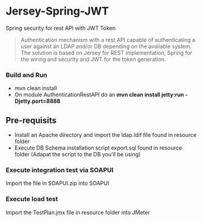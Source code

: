 # Jersey-Spring-JWT
Spring security for rest API with JWT Token

> Authentication mechanism with a rest API capable of authenticating a user against an LDAP and/or DB depending on the available system. 
> The solution is based on Jersey for REST implementation, Spring for the wiring and security and JWT for the token generation.

### Build and Run
* mvn clean install
* On module AuthenticationRestAPI do an **mvn clean install  jetty:run -Djetty.port=8888**

## Pre-requisits
* Install an Apache directory and import the ldap.ldif file found in resource folder
* Execute DB Schema installation script export.sql found in resource folder (Adapat the script to the DB you'll be using) 

### Execute integration test via SOAPUI
Import the file in SOAPUI.zip into SOAPUI

### Execute load test
Import the TestPlan.jmx file in resource folder into JMeter
